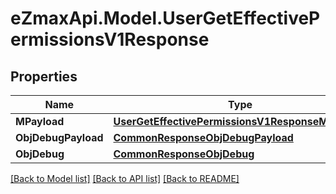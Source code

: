 
# eZmaxApi.Model.UserGetEffectivePermissionsV1Response

## Properties

Name | Type | Description | Notes
------------ | ------------- | ------------- | -------------
**MPayload** | [**UserGetEffectivePermissionsV1ResponseMPayload**](UserGetEffectivePermissionsV1ResponseMPayload.md) |  | 
**ObjDebugPayload** | [**CommonResponseObjDebugPayload**](CommonResponseObjDebugPayload.md) |  | [optional] 
**ObjDebug** | [**CommonResponseObjDebug**](CommonResponseObjDebug.md) |  | [optional] 

[[Back to Model list]](../README.md#documentation-for-models)
[[Back to API list]](../README.md#documentation-for-api-endpoints)
[[Back to README]](../README.md)

